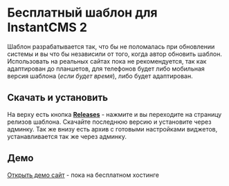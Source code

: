 # Бесплатный шаблон для InstantCMS 2
Шаблон разрабатывается так, что бы не поломалась при обновлении системы и вы что бы независили от того, когда автор обновить шаблон. Использовать на реальных сайтах пока не рекомендуется, так как адаптирован до планшетов, для телефонов будет либо мобильная версия шаблона (*если будет время*), либо будет адаптирован.

## Скачать и установить
На верху есть кнопка **[Releases](https://github.com/my-instantcms/boxedTheme_icms2/releases)** - нажмите и вы переходите на страницу релизов шаблона. Скачайте последнюю версию и установите через админку. Так же внизу есть архив с готовыми настройками виджетов, устанавливается так же через админку.

## Демо
[Открыть демо сайт](http://boxed.clublog.ru/) - пока на бесплатном хостинге
